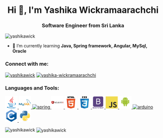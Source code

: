 <h1 align="center">Hi 👋, I'm Yashika Wickramaarachchi</h1>
<h3 align="center">Software Engineer from Sri Lanka</h3>

<p align="left"> <img src="https://komarev.com/ghpvc/?username=yashikawick&label=Profile%20views&color=0e75b6&style=flat" alt="yashikawick" /> </p>

- 🌱 I’m currently learning **Java, Spring framework, Angular, MySql, Oracle**

<h3 align="left">Connect with me:</h3>
<p align="left">
<a href="https://twitter.com/yashikawick" target="blank"><img align="center" src="https://cdn.jsdelivr.net/npm/simple-icons@3.0.1/icons/twitter.svg" alt="yashikawick" height="30" width="40" /></a>
<a href="https://linkedin.com/in/yashika-wickramaarachchi" target="blank"><img align="center" src="https://cdn.jsdelivr.net/npm/simple-icons@3.0.1/icons/linkedin.svg" alt="yashika-wickramaarachchi" height="30" width="40" /></a>
</p>

<h3 align="left">Languages and Tools:</h3>
<p align="left"> 
  <a href="https://www.java.com" target="_blank"> <img src="https://raw.githubusercontent.com/devicons/devicon/master/icons/java/java-original.svg" alt="java" width="40" height="40"/> </a> 
  <a href="https://www.mysql.com/" target="_blank"> <img src="https://raw.githubusercontent.com/devicons/devicon/master/icons/mysql/mysql-original-wordmark.svg" alt="mysql" width="40" height="40"/> </a> 
  <a href="https://spring.io/" target="_blank"> <img src="https://www.vectorlogo.zone/logos/springio/springio-icon.svg" alt="spring" width="40" height="40"/> </a> 
  <a href="https://angular.io" target="_blank"> <img src="https://raw.githubusercontent.com/devicons/devicon/master/icons/angularjs/angularjs-original-wordmark.svg" alt="angularjs" width="40" height="40"/> </a>
  <a href="https://www.w3.org/html/" target="_blank"> <img src="https://raw.githubusercontent.com/devicons/devicon/master/icons/html5/html5-original-wordmark.svg" alt="html5" width="40" height="40"/> </a> 
  <a href="https://www.w3schools.com/css/" target="_blank"> <img src="https://raw.githubusercontent.com/devicons/devicon/master/icons/css3/css3-original-wordmark.svg" alt="css3" width="40" height="40"/> </a> 
  <a href="https://getbootstrap.com" target="_blank"> <img src="https://raw.githubusercontent.com/devicons/devicon/master/icons/bootstrap/bootstrap-plain-wordmark.svg" alt="bootstrap" width="40" height="40"/> </a> 
  <a href="https://developer.mozilla.org/en-US/docs/Web/JavaScript" target="_blank"> <img src="https://raw.githubusercontent.com/devicons/devicon/master/icons/javascript/javascript-original.svg" alt="javascript" width="40" height="40"/> </a> 
  <a href="https://developer.android.com" target="_blank"> <img src="https://raw.githubusercontent.com/devicons/devicon/master/icons/android/android-original-wordmark.svg" alt="android" width="40" height="40"/> </a>
  <a href="https://www.arduino.cc/" target="_blank"> <img src="https://cdn.worldvectorlogo.com/logos/arduino-1.svg" alt="arduino" width="40" height="40"/> </a> 
  <a href="https://www.cprogramming.com/" target="_blank"> <img src="https://raw.githubusercontent.com/devicons/devicon/master/icons/c/c-original.svg" alt="c" width="40" height="40"/> </a> 
  <a href="https://www.python.org" target="_blank"> <img src="https://raw.githubusercontent.com/devicons/devicon/master/icons/python/python-original.svg" alt="python" width="40" height="40"/> </a> 
</p>

<p><img align="left" src="https://github-readme-stats.vercel.app/api/top-langs?username=yashikawick&show_icons=true&locale=en&layout=compact" alt="yashikawick" /></p>

<p>&nbsp;<img align="center" src="https://github-readme-stats.vercel.app/api?username=yashikawick&show_icons=true&locale=en" alt="yashikawick" /></p>

